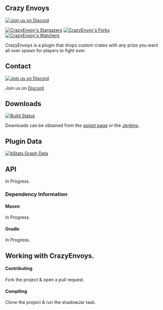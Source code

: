 ## Crazy Envoys

[![Join us on Discord](https://img.shields.io/discord/182615261403283459.svg?label=&logo=discord&logoColor=ffffff&color=7389D8&labelColor=6A7EC2)](https://discord.badbones69.com)

[![CrazyEnvoy's Stargazers](https://img.shields.io/github/stars/Crazy-Crew/Crazy-Envoys?label=stars&logo=github)](https://github.com/Crazy-Crew/Crazy-Envoys/stargazers)
[![CrazyEnvoy's Forks](https://img.shields.io/github/forks/Crazy-Crew/Crazy-Envoys?label=forks&logo=github)](https://github.com/Crazy-Crew/Crazy-Envoys/network/members)
[![CrazyEnvoy's Watchers](https://img.shields.io/github/watchers/Crazy-Crew/Crazy-Envoys?label=watchers&logo=github)](https://github.com/Crazy-Crew/Crazy-Envoys/watchers)

CrazyEnvoys is a plugin that drops custom crates with any prize you want all over spawn for players to fight over.

## Contact
[![Join us on Discord](https://img.shields.io/discord/182615261403283459.svg?label=&logo=discord&logoColor=ffffff&color=7389D8&labelColor=6A7EC2)](https://discord.badbones69.com)

Join us on [Discord](https://discord.badbones69.com)

## Downloads
[![Build Status](https://jenkins.badbones69.com/view/Stable/job/Crazy-Envoys/badge/icon)](https://jenkins.badbones69.com/view/Stable/job/Crazy-Envoys/)

Downloads can be obtained from the [spigot page](https://www.spigotmc.org/resources/crazy-envoys.32870/) or the [Jenkins](https://jenkins.badbones69.com/view/Stable/job/Crazy-Envoys/).

## Plugin Data
[![bStats Graph Data](https://bstats.org/signatures/bukkit/CrazyEnvoy.svg)](https://bstats.org/signatures/bukkit/CrazyEnvoy)

## API
In Progress.

### Dependency Information

#### Maven
In Progress.

#### Gradle
In Progress.

## Working with CrazyEnvoys.

#### Contributing
Fork the project & open a pull request.

#### Compiling
Clone the project & run the shadowJar task.
